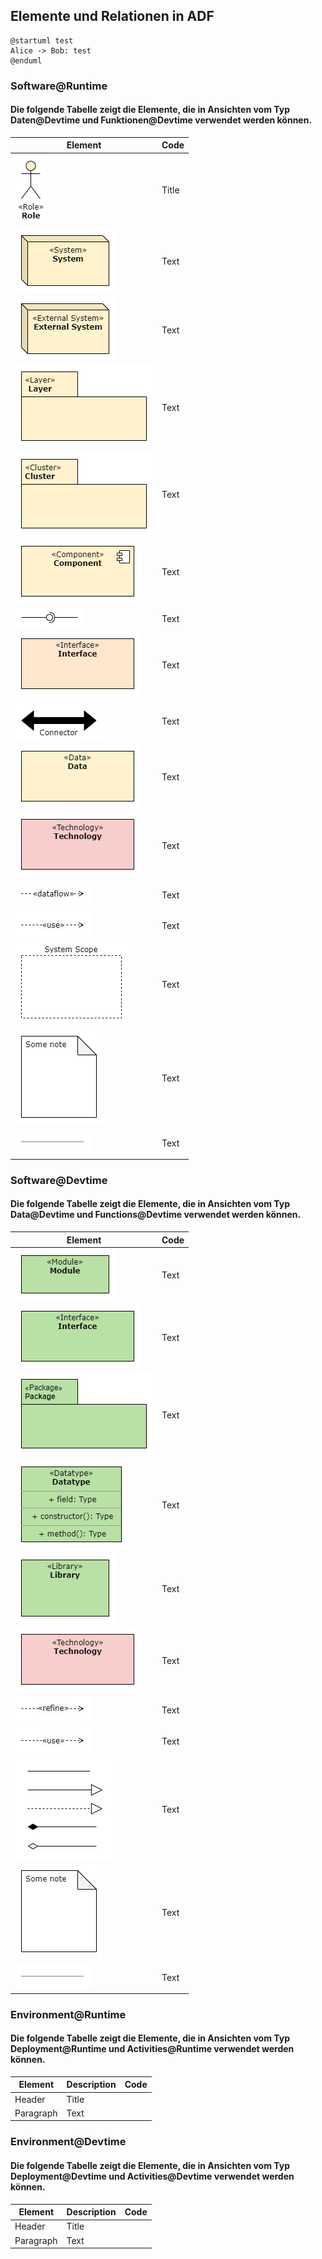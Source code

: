 ## Elemente und Relationen in ADF

```plantuml
@startuml test
Alice -> Bob: test
@enduml
```
### Software@Runtime
#### Die folgende Tabelle zeigt die Elemente, die in Ansichten vom Typ Daten@Devtime und Funktionen@Devtime verwendet werden können.

| Element     | Code |
| ----------- | ----------- |
| ![Role](Assets/sw@rt/role.drawio.png)     | Title       |
| ![System](Assets/sw@rt/system.drawio.png)  | Text        |
| ![External System](Assets/sw@rt/external_system.drawio.png)  | Text        |
| ![Layer](Assets/sw@rt/layer.drawio.png)  | Text        |
| ![Cluster](Assets/sw@rt/cluster.drawio.png)  | Text        |
| ![Component](Assets/sw@rt/component.drawio.png)  | Text        |
| ![Interface Connector](Assets/sw@rt/interface_connector.drawio.png)  | Text        |
| ![Interface](Assets/sw@rt/interface.drawio.png)  | Text        |
| ![Connector](Assets/sw@rt/connector.drawio.png)  | Text        |
| ![Data](Assets/sw@rt/data.drawio.png)  | Text        |
| ![Technology](Assets/common/technology.drawio.png)  | Text        |
| ![Dataflow](Assets/sw@rt/rel_dataflow.drawio.png)  | Text        |
| ![Usage](Assets/sw@rt/rel_usage.drawio.png)  | Text        |
| ![System Scope](Assets/sw@rt/system_scope.drawio.png)  | Text        |
| ![Note](Assets/common/note.drawio.png)  | Text        |
| ![Note Relation](Assets/common/rel_note.drawio.png)  | Text        |
### Software@Devtime
#### Die folgende Tabelle zeigt die Elemente, die in Ansichten vom Typ Data@Devtime und Functions@Devtime verwendet werden können.

| Element     | Code |
| ----------- | ----------- |
| ![Module](Assets/sw@dt/module.drawio.png)  | Text        |
| ![Interface](Assets/sw@dt/interface.drawio.png)  | Text        |
| ![Package](Assets/sw@dt/package.drawio.png)  | Text        |
| ![Datatype](Assets/sw@dt/datatype.drawio.png)  | Text        |
| ![Library](Assets/sw@dt/library.drawio.png)  | Text        |
| ![Technology](Assets/common/technology.drawio.png)  | Text        |
| ![Refinement](Assets/sw@dt/rel_refinement.drawio.png)  | Text        |
| ![Usage](Assets/sw@dt/rel_usage.drawio.png)  | Text        |
| ![Other UML Relations](Assets/sw@dt/rel_uml_class_diagram.drawio.png)  | Text        |
| ![Note](Assets/common/note.drawio.png)  | Text        |
| ![Note Relation](Assets/common/rel_note.drawio.png)  | Text        |

### Environment@Runtime
#### Die folgende Tabelle zeigt die Elemente, die in Ansichten vom Typ Deployment@Runtime und Activities@Runtime verwendet werden können.

| Element     | Description | Code |
| ----------- | ----------- |----- |
| Header      | Title       |
| Paragraph   | Text        |

### Environment@Devtime
#### Die folgende Tabelle zeigt die Elemente, die in Ansichten vom Typ Deployment@Devtime und Activities@Devtime verwendet werden können.

| Element     | Description | Code |
| ----------- | ----------- |----- |
| Header      | Title       |
| Paragraph   | Text        |